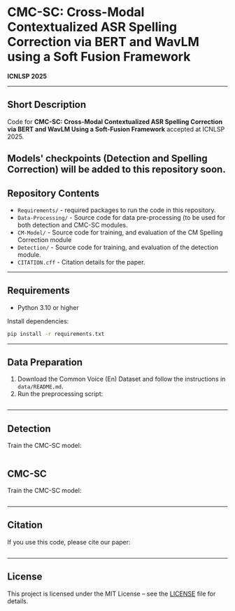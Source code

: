 # CMC-SC: Cross-Modal Contextualized ASR Spelling Correction via BERT and WavLM using a Soft Fusion Framework

**ICNLSP 2025**

---

## Short Description

Code for **CMC-SC: Cross-Modal Contextualized ASR Spelling Correction via BERT and WavLM Using a Soft-Fusion Framework** accepted at ICNLSP 2025.

Models' checkpoints (Detection and Spelling Correction) will be added to this repository soon. 
---

## Repository Contents

- `Requirements/` - required packages to run the code in this repository.
- `Data-Processing/` - Source code for data pre-processing (to be used for both detection and CMC-SC modules.
- `CM-Model/` - Source code for training, and evaluation of the CM Spelling Correction module
- `Detection/` - Source code for training, and evaluation of the detection module.
- `CITATION.cff` - Citation details for the paper.

---

## Requirements

- Python 3.10 or higher

Install dependencies:

```bash
pip install -r requirements.txt
```

---

## Data Preparation

1. Download the Common Voice (En) Dataset and follow the instructions in `data/README.md`.
2. Run the preprocessing script:
   ```bash

   ```

---

## Detection

Train the CMC-SC model:

```bash

```

## CMC-SC

Train the CMC-SC model:

```bash

```


---

## Citation

If you use this code, please cite our paper:

```bibtex

```

---

## License

This project is licensed under the MIT License – see the [LICENSE](LICENSE) file for details.

